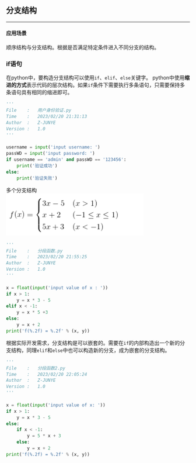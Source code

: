 ## 分支结构
***
#### 应用场景
顺序结构与分支结构。根据是否满足特定条件进入不同分支的结构。

### if语句
在python中，要构造分支结构可以使用`if`、`elif`、`else`关键字。
python中使用**缩进的方式**表示代码的层次结构。如果`if`条件下需要执行多条语句，只需要保持多条语句具有相同的缩进即可。
```py
'''
File    :   用户身份验证.py
Time    :   2023/02/20 21:31:13
Author  :   Z-JUNYE 
Version :   1.0
'''

username = input('input username: ')
passWD = input('input password: ')
if username == 'admin' and passWD == '123456':
    print('验证成功')
else:
    print('验证失败')
```
多个分支结构  
![分段函数](./images/P1.png "分段函数")
```py
'''
File    :   分段函数.py
Time    :   2023/02/20 21:55:25
Author  :   Z-JUNYE 
Version :   1.0
'''

x = float(input('input value of x : '))
if x > 1:
    y = x * 3 - 5
elif x < -1:
    y = x * 5 +3
else:
    y = x + 2
print('f(%.2f) = %.2f' % (x, y))
```
根据实际开发需求，分支结构是可以嵌套的。需要在`if`的内部构造出一个新的分支结构，同理`elif`和`else`中也可以构造新的分支，成为嵌套的分支结构。  
```py
'''
File    :   分段函数2.py
Time    :   2023/02/20 22:05:24
Author  :   Z-JUNYE 
Version :   1.0
'''

x = float(input('input value of x: '))
if x > 1:
    y = x * 3 - 5
else:
    if x < -1:
        y = 5 * x + 3
    else:
        y = x + 2
print('f(%.2f) = %.2f' % (x, y))
```